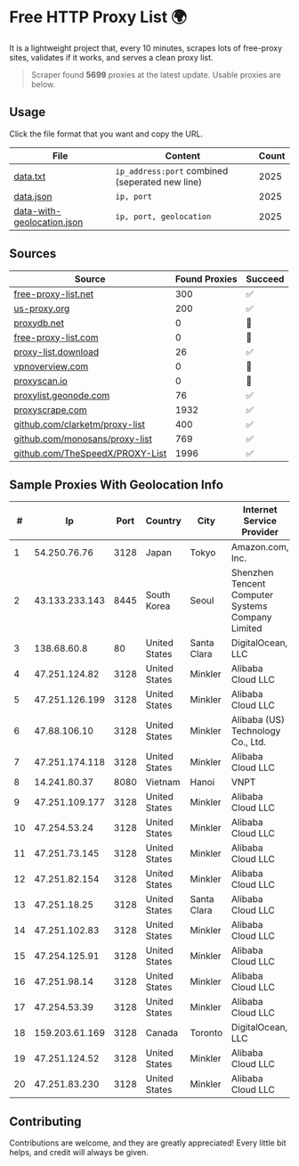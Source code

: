 
# Free HTTP Proxy List 🌍

It is a lightweight project that, every 10 minutes, scrapes lots of free-proxy sites, validates if it works, and serves a clean proxy list.


> Scraper found **5699** proxies at the latest update. Usable proxies are below.

## Usage

Click the file format that you want and copy the URL.


|File|Content|Count|
|----|-------|-----|
|[data.txt](https://raw.githubusercontent.com/themiralay/Proxy-List-World/master/data.txt)|`ip_address:port` combined (seperated new line)|2025|
|[data.json](https://raw.githubusercontent.com/themiralay/Proxy-List-World/master/data.json)|`ip, port`|2025|
|[data-with-geolocation.json](https://raw.githubusercontent.com/themiralay/Proxy-List-World/master/data-with-geolocation.json)|`ip, port, geolocation`|2025|

## Sources

|Source|Found Proxies|Succeed|
|------|-------------|-------|
|[free-proxy-list.net](https://free-proxy-list.net)|300|✅|
|[us-proxy.org](https://www.us-proxy.org)|200|✅|
|[proxydb.net](http://proxydb.net)|0|🚫|
|[free-proxy-list.com](https://free-proxy-list.com/?page=&port=&type%5B%5D=http&type%5B%5D=https&up_time=0&search=Search)|0|🚫|
|[proxy-list.download](https://www.proxy-list.download/HTTP)|26|✅|
|[vpnoverview.com](https://vpnoverview.com/privacy/anonymous-browsing/free-proxy-servers)|0|🚫|
|[proxyscan.io](https://www.proxyscan.io)|0|🚫|
|[proxylist.geonode.com](https://proxylist.geonode.com/api/proxy-list?limit=300&page=1&sort_by=lastChecked&sort_type=desc&protocols=http,https)|76|✅|
|[proxyscrape.com](https://api.proxyscrape.com/v2/?request=displayproxies&protocol=http&timeout=10000&country=all&ssl=all&anonymity=all)|1932|✅|
|[github.com/clarketm/proxy-list](https://raw.githubusercontent.com/clarketm/proxy-list/master/proxy-list-raw.txt)|400|✅|
|[github.com/monosans/proxy-list](https://raw.githubusercontent.com/monosans/proxy-list/main/proxies/http.txt)|769|✅|
|[github.com/TheSpeedX/PROXY-List](https://raw.githubusercontent.com/TheSpeedX/PROXY-List/master/http.txt)|1996|✅|


## Sample Proxies With Geolocation Info

|#|Ip|Port|Country|City|Internet Service Provider|
|-|--|----|-------|----|-------------------------|
|1|54.250.76.76|3128|Japan|Tokyo|Amazon.com, Inc.|
|2|43.133.233.143|8445|South Korea|Seoul|Shenzhen Tencent Computer Systems Company Limited|
|3|138.68.60.8|80|United States|Santa Clara|DigitalOcean, LLC|
|4|47.251.124.82|3128|United States|Minkler|Alibaba Cloud LLC|
|5|47.251.126.199|3128|United States|Minkler|Alibaba Cloud LLC|
|6|47.88.106.10|3128|United States|Minkler|Alibaba (US) Technology Co., Ltd.|
|7|47.251.174.118|3128|United States|Minkler|Alibaba Cloud LLC|
|8|14.241.80.37|8080|Vietnam|Hanoi|VNPT|
|9|47.251.109.177|3128|United States|Minkler|Alibaba Cloud LLC|
|10|47.254.53.24|3128|United States|Minkler|Alibaba Cloud LLC|
|11|47.251.73.145|3128|United States|Minkler|Alibaba Cloud LLC|
|12|47.251.82.154|3128|United States|Minkler|Alibaba Cloud LLC|
|13|47.251.18.25|3128|United States|Santa Clara|Alibaba Cloud LLC|
|14|47.251.102.83|3128|United States|Minkler|Alibaba Cloud LLC|
|15|47.254.125.91|3128|United States|Minkler|Alibaba Cloud LLC|
|16|47.251.98.14|3128|United States|Minkler|Alibaba Cloud LLC|
|17|47.254.53.39|3128|United States|Minkler|Alibaba Cloud LLC|
|18|159.203.61.169|3128|Canada|Toronto|DigitalOcean, LLC|
|19|47.251.124.52|3128|United States|Minkler|Alibaba Cloud LLC|
|20|47.251.83.230|3128|United States|Minkler|Alibaba Cloud LLC|



## Contributing

Contributions are welcome, and they are greatly appreciated! Every
little bit helps, and credit will always be given.

